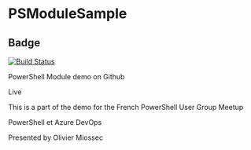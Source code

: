 # PSModuleSample

## Badge
[![Build Status](https://dev.azure.com/AZ-FRPSUGDEMO/demo-project-github/_apis/build/status/omiossec.demo-project-github?branchName=master)](https://dev.azure.com/AZ-FRPSUGDEMO/demo-project-github/_build/latest?definitionId=2&branchName=master)

PowerShell Module demo on Github

Live

This is a part of the demo for the French PowerShell User Group Meetup

PowerShell et Azure DevOps

Presented by Olivier Miossec





